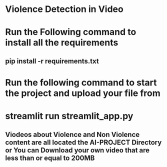 # Violence Detection in Video

# Run the Following command to install all the requirements
## pip install -r requirements.txt

# Run the following  command to start the project and upload your file from 
# streamlit run streamlit_app.py



## Viodeos about Violence and Non Violence content are all located the AI-PROJECT Directory or You can Download your own video that are less than or equal to 200MB
